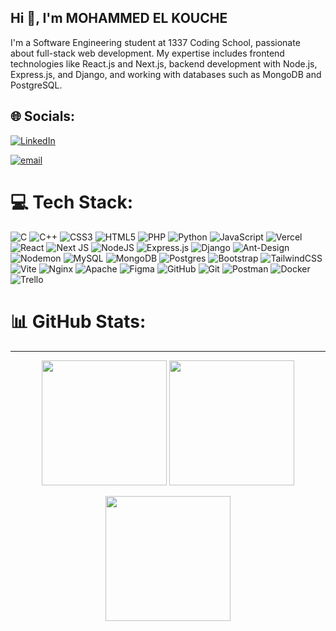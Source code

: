 ## Hi 👋, I'm MOHAMMED EL KOUCHE

<!--
**mohammedelkouche/mohammedelkouche** is a ✨ _special_ ✨ repository because its `README.md` (this file) appears on your GitHub profile.

Here are some ideas to get you started:

- 🔭 I’m currently working on ...
- 🌱 I’m currently learning ...
- 👯 I’m looking to collaborate on ...
- 🤔 I’m looking for help with ...
- 💬 Ask me about ...
- 📫 How to reach me: ...
- 😄 Pronouns: ...
- ⚡ Fun fact: ...
-->
I'm a Software Engineering student at 1337 Coding School, passionate about full-stack web development. My expertise includes frontend technologies like React.js and Next.js, backend development with Node.js, Express.js, and Django, and working with databases such as MongoDB and PostgreSQL.


## 🌐 Socials:
[![LinkedIn](https://img.shields.io/badge/LinkedIn-%230077B5.svg?logo=linkedin&logoColor=white)](https://linkedin.com/in/https://www.linkedin.com/in/mohammed-el-kouche-850b5323a/) 
<!--[![Mastodon](https://img.shields.io/badge/-MASTODON-%232B90D9?logo=mastodon&logoColor=white)](https://mastodon.social/@mohammed El kouche) -->
[![email](https://img.shields.io/badge/Email-D14836?logo=gmail&logoColor=white)](mailto:mohammed0elkouche@gmail.com) 

# 💻 Tech Stack:
![C](https://img.shields.io/badge/c-%2300599C.svg?style=for-the-badge&logo=c&logoColor=white) ![C++](https://img.shields.io/badge/c++-%2300599C.svg?style=for-the-badge&logo=c%2B%2B&logoColor=white) ![CSS3](https://img.shields.io/badge/css3-%231572B6.svg?style=for-the-badge&logo=css3&logoColor=white) ![HTML5](https://img.shields.io/badge/html5-%23E34F26.svg?style=for-the-badge&logo=html5&logoColor=white) ![PHP](https://img.shields.io/badge/php-%23777BB4.svg?style=for-the-badge&logo=php&logoColor=white) ![Python](https://img.shields.io/badge/python-3670A0?style=for-the-badge&logo=python&logoColor=ffdd54) ![JavaScript](https://img.shields.io/badge/javascript-%23323330.svg?style=for-the-badge&logo=javascript&logoColor=%23F7DF1E) ![Vercel](https://img.shields.io/badge/vercel-%23000000.svg?style=for-the-badge&logo=vercel&logoColor=white) ![React](https://img.shields.io/badge/react-%2320232a.svg?style=for-the-badge&logo=react&logoColor=%2361DAFB) ![Next JS](https://img.shields.io/badge/Next-black?style=for-the-badge&logo=next.js&logoColor=white) ![NodeJS](https://img.shields.io/badge/node.js-6DA55F?style=for-the-badge&logo=node.js&logoColor=white) ![Express.js](https://img.shields.io/badge/express.js-%23404d59.svg?style=for-the-badge&logo=express&logoColor=%2361DAFB) ![Django](https://img.shields.io/badge/django-%23092E20.svg?style=for-the-badge&logo=django&logoColor=white) ![Ant-Design](https://img.shields.io/badge/-AntDesign-%230170FE?style=for-the-badge&logo=ant-design&logoColor=white) ![Nodemon](https://img.shields.io/badge/NODEMON-%23323330.svg?style=for-the-badge&logo=nodemon&logoColor=%BBDEAD) ![MySQL](https://img.shields.io/badge/mysql-4479A1.svg?style=for-the-badge&logo=mysql&logoColor=white) ![MongoDB](https://img.shields.io/badge/MongoDB-%234ea94b.svg?style=for-the-badge&logo=mongodb&logoColor=white) ![Postgres](https://img.shields.io/badge/postgres-%23316192.svg?style=for-the-badge&logo=postgresql&logoColor=white) ![Bootstrap](https://img.shields.io/badge/bootstrap-%238511FA.svg?style=for-the-badge&logo=bootstrap&logoColor=white) ![TailwindCSS](https://img.shields.io/badge/tailwindcss-%2338B2AC.svg?style=for-the-badge&logo=tailwind-css&logoColor=white) ![Vite](https://img.shields.io/badge/vite-%23646CFF.svg?style=for-the-badge&logo=vite&logoColor=white) ![Nginx](https://img.shields.io/badge/nginx-%23009639.svg?style=for-the-badge&logo=nginx&logoColor=white) ![Apache](https://img.shields.io/badge/apache-%23D42029.svg?style=for-the-badge&logo=apache&logoColor=white) ![Figma](https://img.shields.io/badge/figma-%23F24E1E.svg?style=for-the-badge&logo=figma&logoColor=white) ![GitHub](https://img.shields.io/badge/github-%23121011.svg?style=for-the-badge&logo=github&logoColor=white) ![Git](https://img.shields.io/badge/git-%23F05033.svg?style=for-the-badge&logo=git&logoColor=white) ![Postman](https://img.shields.io/badge/Postman-FF6C37?style=for-the-badge&logo=postman&logoColor=white) ![Docker](https://img.shields.io/badge/docker-%230db7ed.svg?style=for-the-badge&logo=docker&logoColor=white) ![Trello](https://img.shields.io/badge/Trello-%23026AA7.svg?style=for-the-badge&logo=Trello&logoColor=white)
# 📊 GitHub Stats:

<!--
![](https://github-readme-stats.vercel.app/api?username=mohammedelkouche&theme=dark&hide_border=false&include_all_commits=false&count_private=false)
![](https://nirzak-streak-stats.vercel.app/?user=mohammedelkouche&theme=dark&hide_border=false)<br/>

![](https://github-readme-stats.vercel.app/api/top-langs/?username=mohammedelkouche&theme=dark&hide_border=false&include_all_commits=false&count_private=false&layout=compact)
-->
---
 <!--
 [![](https://visitcount.itsvg.in/api?id=mohammedelkouche&icon=0&color=0)](https://visitcount.itsvg.in) 

-->
<!-- Two cards side by side with equal height -->
<p align="center">
  <img src="https://github-readme-stats.vercel.app/api?username=mohammedelkouche&theme=dark&hide_border=false&include_all_commits=false&count_private=false" height="200">
  <img src="https://nirzak-streak-stats.vercel.app/?user=mohammedelkouche&theme=dark&hide_border=false" height="200">
</p>

<!-- Third card centered below -->
<p align="center">
  <img src="https://github-readme-stats.vercel.app/api/top-langs/?username=mohammedelkouche&theme=dark&hide_border=false&include_all_commits=false&count_private=false&layout=compact" height="200">
</p>




<!-- Proudly created with GPRM ( https://gprm.itsvg.in ) -->

